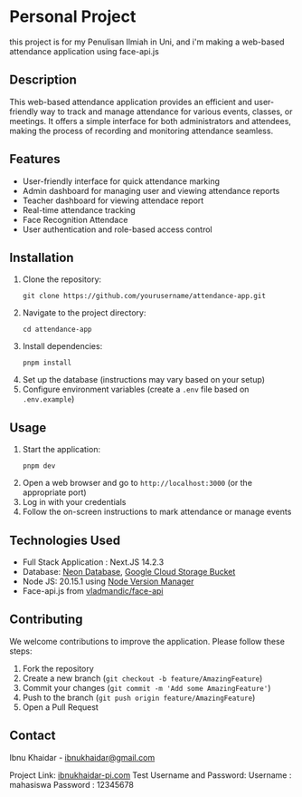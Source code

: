 # Personal Project
this project is for my Penulisan Ilmiah in Uni, and i'm making a web-based attendance application using face-api.js

## Description
This web-based attendance application provides an efficient and user-friendly way to track and manage attendance for various events, classes, or meetings. It offers a simple interface for both administrators and attendees, making the process of recording and monitoring attendance seamless.

## Features
- User-friendly interface for quick attendance marking
- Admin dashboard for managing user and viewing attendance reports
- Teacher dashboard for viewing attendace report
- Real-time attendance tracking
- Face Recognition Attendace
- User authentication and role-based access control

## Installation
1. Clone the repository:
   ```
   git clone https://github.com/yourusername/attendance-app.git
   ```
2. Navigate to the project directory:
   ```
   cd attendance-app
   ```
3. Install dependencies:
   ```
   pnpm install
   ```
4. Set up the database (instructions may vary based on your setup)
5. Configure environment variables (create a `.env` file based on `.env.example`)

## Usage
1. Start the application:
   ```
   pnpm dev
   ```
2. Open a web browser and go to `http://localhost:3000` (or the appropriate port)
3. Log in with your credentials
4. Follow the on-screen instructions to mark attendance or manage events

## Technologies Used
- Full Stack Application : Next.JS 14.2.3
- Database: [Neon Database](https://neon.tech/), [Google Cloud Storage Bucket](https://cloud.google.com/storage/docs/creating-buckets)
- Node JS: 20.15.1 using [Node Version Manager](https://github.com/nvm-sh/nvm)
- Face-api.js from [vladmandic/face-api](https://github.com/vladmandic/face-api)

## Contributing
We welcome contributions to improve the application. Please follow these steps:
1. Fork the repository
2. Create a new branch (`git checkout -b feature/AmazingFeature`)
3. Commit your changes (`git commit -m 'Add some AmazingFeature'`)
4. Push to the branch (`git push origin feature/AmazingFeature`)
5. Open a Pull Request

## Contact
Ibnu Khaidar - [ibnukhaidar@gmail.com](mailto:ibnukhaidar@gmail.com)

Project Link: [ibnukhaidar-pi.com](https://ibnukhaidar-pi.com)
Test Username and Password:
Username : mahasiswa
Password : 12345678
